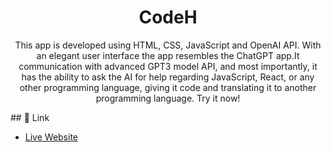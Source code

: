 <div align="center">
    <h1 align="center">CodeH</h1>

This app is developed using HTML, CSS, JavaScript and OpenAI API. With an elegant user interface the app resembles the ChatGPT app.It communication with advanced GPT3 model API, and most importantly, it has the ability to ask the AI for help regarding JavaScript, React, or any other programming language, giving it code and translating it to another programming language. Try it now!

</div>
## <a name="links">🔗 Link</a>

- [Live Website](https://code-h-pink.vercel.app/)

